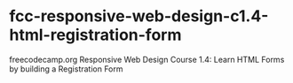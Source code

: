 # fcc-responsive-web-design-c1.4-html-registration-form
freecodecamp.org Responsive Web Design Course 1.4: Learn HTML Forms by building a Registration Form
